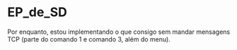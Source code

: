 # EP_de_SD
Por enquanto, estou implementando o que consigo sem mandar mensagens TCP (parte do comando 1 e comando 3, além do menu).
